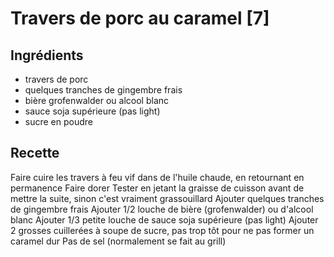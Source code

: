 # Travers de porc au caramel [7]

## Ingrédients
* travers de porc
* quelques tranches de gingembre frais
* bière grofenwalder ou alcool blanc
* sauce soja supérieure (pas light)
* sucre en poudre


## Recette

Faire cuire les travers à feu vif dans de l'huile chaude, en retournant en permanence
Faire dorer
Tester en jetant la graisse de cuisson avant de mettre la suite, sinon c'est vraiment grassouillard
Ajouter quelques tranches de gingembre frais
Ajouter 1/2 louche de bière (grofenwalder) ou d'alcool blanc
Ajouter 1/3 petite louche de sauce soja supérieure (pas light)
Ajouter 2 grosses cuillerées à soupe de sucre, pas trop tôt pour ne pas former un caramel dur
Pas de sel
(normalement se fait au grill)
